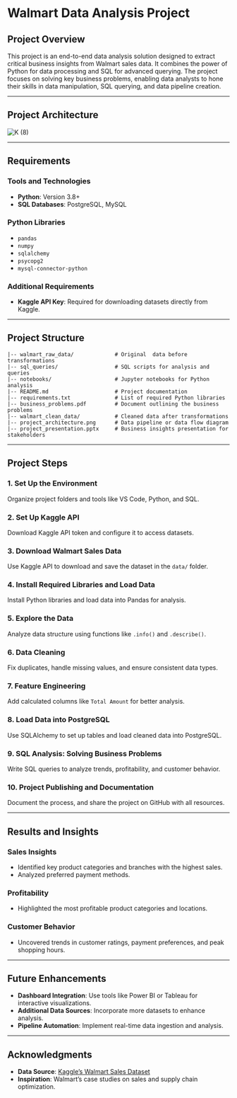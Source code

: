 # Walmart Data Analysis Project

## Project Overview
This project is an end-to-end data analysis solution designed to extract critical business insights from Walmart sales data. It combines the power of Python for data processing and SQL for advanced querying. The project focuses on solving key business problems, enabling data analysts to hone their skills in data manipulation, SQL querying, and data pipeline creation.

---

## Project Architecture
![K (8)](https://github.com/user-attachments/assets/5030e22a-159e-4c1a-bcba-6688e79af7cf)

---

## Requirements
### Tools and Technologies
- **Python**: Version 3.8+
- **SQL Databases**: PostgreSQL, MySQL

### Python Libraries
- `pandas`
- `numpy`
- `sqlalchemy`
- `psycopg2`
- `mysql-connector-python`

### Additional Requirements
- **Kaggle API Key**: Required for downloading datasets directly from Kaggle.

---

## Project Structure
```
|-- walmart_raw_data/             # Original  data before transformations
|-- sql_queries/                  # SQL scripts for analysis and queries
|-- notebooks/                    # Jupyter notebooks for Python analysis
|-- README.md                     # Project documentation
|-- requirements.txt              # List of required Python libraries
|-- business_problems.pdf         # Document outlining the business problems
|-- walmart_clean_data/           # Cleaned data after transformations
|-- project_architecture.png      # Data pipeline or data flow diagram
|-- project_presentation.pptx     # Business insights presentation for stakeholders
```

---

## Project Steps

### 1. Set Up the Environment
Organize project folders and tools like VS Code, Python, and SQL.

### 2. Set Up Kaggle API
Download Kaggle API token and configure it to access datasets.

### 3. Download Walmart Sales Data
Use Kaggle API to download and save the dataset in the `data/` folder.

### 4. Install Required Libraries and Load Data
Install Python libraries and load data into Pandas for analysis.

### 5. Explore the Data
Analyze data structure using functions like `.info()` and `.describe()`.

### 6. Data Cleaning
Fix duplicates, handle missing values, and ensure consistent data types.

### 7. Feature Engineering
Add calculated columns like `Total Amount` for better analysis.

### 8. Load Data into PostgreSQL
Use SQLAlchemy to set up tables and load cleaned data into PostgreSQL.

### 9. SQL Analysis: Solving Business Problems
Write SQL queries to analyze trends, profitability, and customer behavior.

### 10. Project Publishing and Documentation
Document the process, and share the project on GitHub with all resources.

---

## Results and Insights

### Sales Insights
- Identified key product categories and branches with the highest sales.
- Analyzed preferred payment methods.

### Profitability
- Highlighted the most profitable product categories and locations.

### Customer Behavior
- Uncovered trends in customer ratings, payment preferences, and peak shopping hours.

---

## Future Enhancements
- **Dashboard Integration**: Use tools like Power BI or Tableau for interactive visualizations.
- **Additional Data Sources**: Incorporate more datasets to enhance analysis.
- **Pipeline Automation**: Implement real-time data ingestion and analysis.

---

## Acknowledgments
- **Data Source**: [Kaggle’s Walmart Sales Dataset](https://www.kaggle.com/datasets/najir0123/walmart-10k-sales-datasets)
- **Inspiration**: Walmart’s case studies on sales and supply chain optimization.

